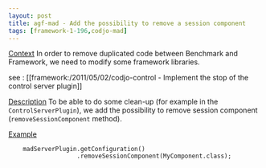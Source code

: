 ```yaml
---
layout: post
title: agf-mad - Add the possibility to remove a session component
tags: [framework-1-196,codjo-mad]
---
```

<u>Context</u>
In order to remove duplicated code between Benchmark and Framework, we need to modify some framework libraries.

see : [[framework:/2011/05/02/codjo-control - Implement the stop of the control server plugin]]

<u>Description</u>
To be able to do some clean-up (for example in the ```ControlServerPlugin```), we add the possibility to remove session component (```removeSessionComponent``` method).

<u>Example</u>
```
    madServerPlugin.getConfiguration()
                   .removeSessionComponent(MyComponent.class);
```
